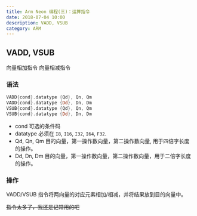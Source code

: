 ```yaml
---
title: Arm Neon 编程(三)：运算指令
date: 2018-07-04 10:00
description: VADD, VSUB
category: ARM
---
```


## VADD, VSUB

向量相加指令
向量相减指令

### 语法

```asm
VADD{cond}.datatype {Qd}, Qn, Qm
VADD{cond}.datatype {Dd}, Dn, Dm
VSUB{cond}.datatype {Qd}, Qn, Qm
VSUB{cond}.datatype {Dd}, Dn, Dm
```

- cond
    可选的条件码
- datatype
    必须在 `I8`, `I16`, `I32`, `I64`, `F32`.
- Qd, Qn, Qm
    目的向量，第一操作数向量，第二操作数向量, 用于四倍字长度的操作。
- Dd, Dn, Dm
    目的向量，第一操作数向量，第二操作数向量，用于二倍字长度的操作。

### 操作

VADD/VSUB 指令将两向量的对应元素相加/相减，并将结果放到目的向量中。

~~指令太多了，我还是记常用的吧~~